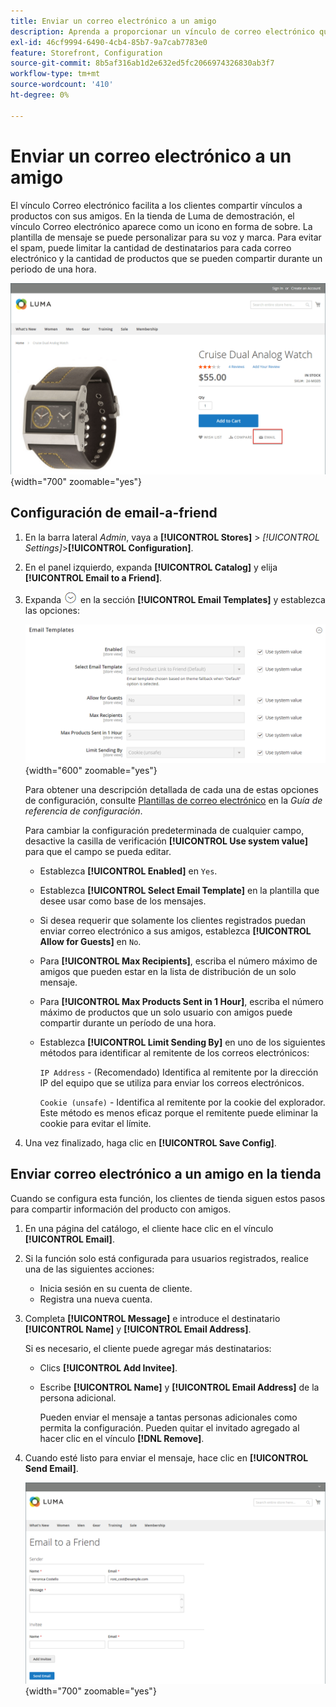 ```yaml
---
title: Enviar un correo electrónico a un amigo
description: Aprenda a proporcionar un vínculo de correo electrónico que facilite a sus clientes compartir vínculos a productos con sus amigos.
exl-id: 46cf9994-6490-4cb4-85b7-9a7cab7783e0
feature: Storefront, Configuration
source-git-commit: 8b5af316ab1d2e632ed5fc2066974326830ab3f7
workflow-type: tm+mt
source-wordcount: '410'
ht-degree: 0%

---
```


# Enviar un correo electrónico a un amigo

El vínculo Correo electrónico facilita a los clientes compartir vínculos a productos con sus amigos. En la tienda de Luma de demostración, el vínculo Correo electrónico aparece como un icono en forma de sobre. La plantilla de mensaje se puede personalizar para su voz y marca. Para evitar el spam, puede limitar la cantidad de destinatarios para cada correo electrónico y la cantidad de productos que se pueden compartir durante un periodo de una hora.

![Ejemplo de tienda: enviar un correo electrónico a un amigo](./assets/storefront-email-a-friend.png){width="700" zoomable="yes"}

## Configuración de email-a-friend

1. En la barra lateral _Admin_, vaya a **[!UICONTROL Stores]** > _[!UICONTROL Settings]_>**[!UICONTROL Configuration]**.

1. En el panel izquierdo, expanda **[!UICONTROL Catalog]** y elija **[!UICONTROL Email to a Friend]**.

1. Expanda ![Selector de expansión](../assets/icon-display-expand.png) en la sección **[!UICONTROL Email Templates]** y establezca las opciones:

   ![Configuración del catálogo - plantillas de correo electrónico](../configuration-reference/catalog/assets/email-to-a-friend-email-templates.png){width="600" zoomable="yes"}

   Para obtener una descripción detallada de cada una de estas opciones de configuración, consulte [Plantillas de correo electrónico](../configuration-reference/catalog/email-to-a-friend.md) en la _Guía de referencia de configuración_.

   Para cambiar la configuración predeterminada de cualquier campo, desactive la casilla de verificación **[!UICONTROL Use system value]** para que el campo se pueda editar.

   - Establezca **[!UICONTROL Enabled]** en `Yes`.

   - Establezca **[!UICONTROL Select Email Template]** en la plantilla que desee usar como base de los mensajes.

   - Si desea requerir que solamente los clientes registrados puedan enviar correo electrónico a sus amigos, establezca **[!UICONTROL Allow for Guests]** en `No`.

   - Para **[!UICONTROL Max Recipients]**, escriba el número máximo de amigos que pueden estar en la lista de distribución de un solo mensaje.

   - Para **[!UICONTROL Max Products Sent in 1 Hour]**, escriba el número máximo de productos que un solo usuario con amigos puede compartir durante un período de una hora.

   - Establezca **[!UICONTROL Limit Sending By]** en uno de los siguientes métodos para identificar al remitente de los correos electrónicos:

     `IP Address` - (Recomendado) Identifica al remitente por la dirección IP del equipo que se utiliza para enviar los correos electrónicos.

     `Cookie (unsafe)` - Identifica al remitente por la cookie del explorador. Este método es menos eficaz porque el remitente puede eliminar la cookie para evitar el límite.

1. Una vez finalizado, haga clic en **[!UICONTROL Save Config]**.

## Enviar correo electrónico a un amigo en la tienda

Cuando se configura esta función, los clientes de tienda siguen estos pasos para compartir información del producto con amigos.

1. En una página del catálogo, el cliente hace clic en el vínculo **[!UICONTROL Email]**.

1. Si la función solo está configurada para usuarios registrados, realice una de las siguientes acciones:

   - Inicia sesión en su cuenta de cliente.
   - Registra una nueva cuenta.

1. Completa **[!UICONTROL Message]** e introduce el destinatario **[!UICONTROL Name]** y **[!UICONTROL Email Address]**.

   Si es necesario, el cliente puede agregar más destinatarios:

   - Clics **[!UICONTROL Add Invitee]**.

   - Escribe **[!UICONTROL Name]** y **[!UICONTROL Email Address]** de la persona adicional.

     Pueden enviar el mensaje a tantas personas adicionales como permita la configuración. Pueden quitar el invitado agregado al hacer clic en el vínculo **[!DNL Remove]**.

1. Cuando esté listo para enviar el mensaje, hace clic en **[!UICONTROL Send Email]**.

   ![Ejemplo de tienda: enviar un correo electrónico a un amigo](./assets/storefront-email-a-friend-form.png){width="700" zoomable="yes"}
